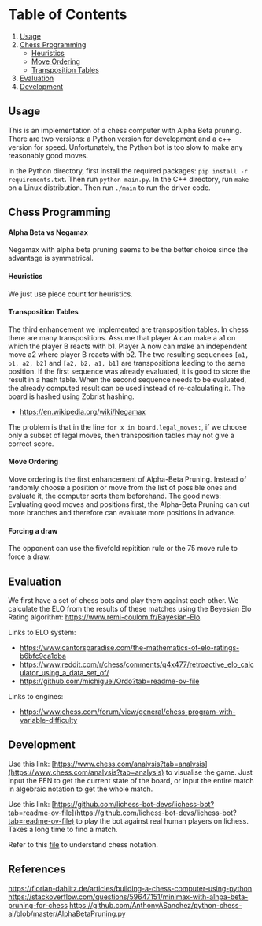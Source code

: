 # Table of Contents
1. [Usage](#usage)
2. [Chess Programming](#chess-programming)
    - [Heuristics](#heuristics)
    - [Move Ordering](#move-ordering)
    - [Transposition Tables](#transposition-tables)
3. [Evaluation](#evaluation)
4. [Development](#references)

## Usage
This is an implementation of a chess computer with Alpha Beta pruning. There are two versions: a Python version for development and a c++ version for speed. Unfortunately, the Python bot is too slow to make any reasonably good moves.

In the Python directory, first install the required packages: `pip install -r requirements.txt`. Then run `python main.py`.
In the C++ directory, run `make` on a Linux distribution. Then run `./main` to run the driver code.

## Chess Programming
#### Alpha Beta vs Negamax
Negamax with alpha beta pruning seems to be the better choice since the advantage is symmetrical.
#### Heuristics
We just use piece count for heuristics.
#### Transposition Tables
The third enhancement we implemented are transposition tables. In chess there are many transpositions. Assume that player A can make a a1 on which the player B reacts with b1. Player A now can make an independent move a2 where player B reacts with b2. The two resulting sequences `[a1, b1, a2, b2]` and `[a2, b2, a1, b1]` are transpositions leading to the same position. If the first sequence was already evaluated, it is good to store the result in a hash table. When the second sequence needs to be evaluated, the already computed result can be used instead of re-calculating it. The board is hashed using Zobrist hashing.

- https://en.wikipedia.org/wiki/Negamax

The problem is that in the line `for x in board.legal_moves:`, if we choose only a subset of legal moves, then transposition tables may not give a correct score.

#### Move Ordering
Move ordering is the first enhancement of Alpha-Beta Pruning. Instead of randomly choose a position or move from the list of possible ones and evaluate it, the computer sorts them beforehand. The good news: Evaluating good moves and positions first, the Alpha-Beta Pruning can cut more branches and therefore can evaluate more positions in advance.


#### Forcing a draw
The opponent can use the fivefold repitition rule or the 75 move rule to force a draw.

## Evaluation
We first have a set of chess bots and play them against each other. We calculate the ELO from the results of these matches using the Beyesian Elo
Rating algorithm: https://www.remi-coulom.fr/Bayesian-Elo. 

Links to ELO system:
- https://www.cantorsparadise.com/the-mathematics-of-elo-ratings-b6bfc9ca1dba
- https://www.reddit.com/r/chess/comments/q4x477/retroactive_elo_calculator_using_a_data_set_of/
- https://github.com/michiguel/Ordo?tab=readme-ov-file

Links to engines:
- https://www.chess.com/forum/view/general/chess-program-with-variable-difficulty
## Development
Use this link: [https://www.chess.com/analysis?tab=analysis](https://www.chess.com/analysis?tab=analysis) to visualise the game. Just input the FEN to get the current state of the board, or input the entire match in algebraic notation to get the whole match.

Use this link: [https://github.com/lichess-bot-devs/lichess-bot?tab=readme-ov-file](https://github.com/lichess-bot-devs/lichess-bot?tab=readme-ov-file) to play the bot against real human players on lichess. Takes a long time to find a match.

Refer to this [file](other_file.md) to understand chess notation.

## References
https://florian-dahlitz.de/articles/building-a-chess-computer-using-python
https://stackoverflow.com/questions/59647151/minimax-with-alhpa-beta-pruning-for-chess
https://github.com/AnthonyASanchez/python-chess-ai/blob/master/AlphaBetaPruning.py